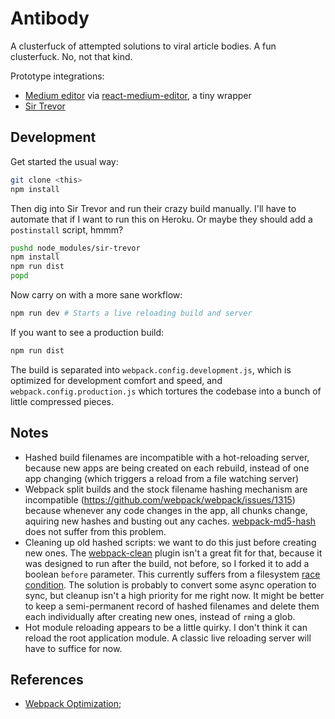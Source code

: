 # Antibody

A clusterfuck of attempted solutions to viral article bodies. A fun clusterfuck. No, not that kind.

Prototype integrations:
- [Medium editor](https://yabwe.github.io/medium-editor/) via [react-medium-editor](https://github.com/wangzuo/react-medium-editor), a tiny wrapper
- [Sir Trevor](http://madebymany.github.io/sir-trevor-js/)

## Development

Get started the usual way:

```bash
git clone <this>
npm install
```

Then dig into Sir Trevor and run their crazy build manually. I'll have to automate that if I want to run this on Heroku. Or maybe they should add a `postinstall` script, hmmm?

```bash
pushd node_modules/sir-trevor
npm install
npm run dist
popd
```

Now carry on with a more sane workflow:

```bash
npm run dev # Starts a live reloading build and server
```

If you want to see a production build:

```bash
npm run dist
```

The build is separated into `webpack.config.development.js`, which is optimized for development comfort and speed, and `webpack.config.production.js` which tortures the codebase into a bunch of little compressed pieces.

## Notes

- Hashed build filenames are incompatible with a hot-reloading server, because new apps are being created on each rebuild, instead of one app changing (which triggers a reload from a file watching server)
- Webpack split builds and the stock filename hashing mechanism are incompatible (https://github.com/webpack/webpack/issues/1315) because whenever any code changes in the app, all chunks change, aquiring new hashes and busting out any caches. [webpack-md5-hash](https://github.com/erm0l0v/webpack-md5-hash) does not suffer from this problem.
- Cleaning up old hashed scripts: we want to do this just before creating new ones. The [webpack-clean](https://github.com/allexcd/webpack-clean) plugin isn't a great fit for that, because it was designed to run after the build, not before, so I forked it to add a boolean `before` parameter. This currently suffers from a filesystem [race condition](https://github.com/allexcd/webpack-clean/pull/2). The solution is probably to convert some async operation to sync, but cleanup isn't a high priority for me right now. It might be better to keep a semi-permanent record of hashed filenames and delete them each individually after creating new ones, instead of `rm`ing a glob.
- Hot module reloading appears to be a little quirky. I don't think it can reload the root application module. A classic live reloading server will have to suffice for now.

## References

- [Webpack Optimization](https://github.com/webpack/docs/wiki/optimization);
